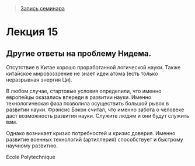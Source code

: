 > [Запись семинара](https://drive.google.com/open?id=0B_ciiYZxHJLSQkhnQXdBc2pUTHM)


# Лекция 15

## Другие ответы на проблему Нидема.

Отсутствие в Китае хорошо проработанной логической науки.
Также китайское мировоззрение не знает идеи атома (есть только неразрывная энергия Ци).

В любом случае, стартовые условия определили, что именно европейцы оказались впереди в развитии науки.
Именно технологическая фаза позволила осуществить большой рывок в развитии науки.
Фрэнсис Бэкон считал, что именно забота о человеке даст возможность развития науки.
Служите людям и они будут служить вам.

Однако возникает кризис потребностей и кризис доверия.
Именно развитие военных технологий (артиллерия) способствует и быстрому научному развитию.

Ecole Polytechnique